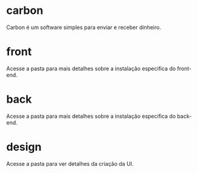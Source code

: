 # carbon
Carbon é um software simples para enviar e receber dinheiro.

# front
Acesse a pasta para mais detalhes sobre a instalação especifica do front-end.

# back
Acesse a pasta para mais detalhes sobre a instalação especifica do back-end.

# design
Acesse a pasta para ver detalhes da criação da UI.
